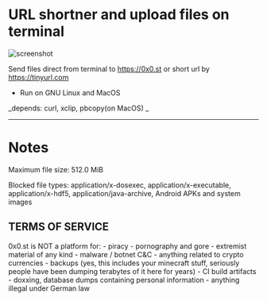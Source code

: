 # URL shortner and upload files on terminal

![screenshot](https://raw.githubusercontent.com/mateuscomh/yoURL/main/files/screenshot.png)


Send files direct from terminal to https://0x0.st or short url by https://tinyurl.com

- Run on GNU Linux and MacOS

_depends: curl, xclip, pbcopy(on MacOS) _


---
# Notes
Maximum file size: 512.0 MiB

Blocked file types: application/x-dosexec, application/x-executable, application/x-hdf5, application/java-archive, Android APKs and system images

TERMS OF SERVICE
----------------

0x0.st is NOT a platform for:
    - piracy
    - pornography and gore
    - extremist material of any kind
    - malware / botnet C&C
    - anything related to crypto currencies
    - backups (yes, this includes your minecraft stuff, seriously
      people have been dumping terabytes of it here for years)
    - CI build artifacts
    - doxxing, database dumps containing personal information
    - anything illegal under German law
    
    
    
